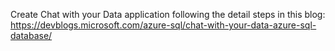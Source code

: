 Create Chat with your Data application following the detail steps in this blog: https://devblogs.microsoft.com/azure-sql/chat-with-your-data-azure-sql-database/
